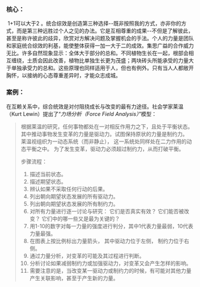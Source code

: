 ### 核心：

​		1+1可以大于2 。统合综效是创造第三种选择--既非按照我的方式，亦非你的方式，而是第三种远胜过个人之见的办法。它是互相尊重的成果--不但是了解彼此，甚至是称许彼此的歧异，欣赏对方解决问题及掌握机会的手法。个人的力量是团队和家庭统合综效的利基，能使整体获得一加一大于二的成效。集思广益的合作威力无比。许多自然现象显示：全体大于部分的总和。不同植物生长在一起，根部会相互缠绕，土质会因此改善，植物比单独生长更为茂盛；两块砖头所能承受的力量大于单独承受力的总和。这些原理也同样适用于人，但也有例外。只有当人人都敞开胸怀，以接纳的心态尊重差异时，才能众志成城。



### 案例：

在互赖关系中，综合统效是对付阻挠成长与改变的最有力途径。社会学家莱温（Kurt Lewin）提出了“*力场分析（Force Field Analysis）*”模型：

> 根据莱温的研究，任何事物都处在一对相反作用力之下，且处于平衡状态。 其中推动事物发生变革的力量是驱动力。试图保持原状的力量是制约力。
> 莱温视组织为一动态系统（而非静止）， 这一系统处同样处在二力作用的动态平衡之中。 为了发生变革，驱动力必须超过制约力，从而打破平衡。
>
> 步骤流程：
>
> 1. 描述当前状态。
> 2. 描述期望状态。
> 3. 辨认如果不采取任何行动的后果。
> 4. 列出朝向期望状态发展的所有驱动力。
> 5. 列出朝向期望状态发展的所有制约力。
> 6. 对所有力量进行逐一讨论与研究： 它们是否真实有效？ 它们能否被改变？ 它们中的哪一些又是最为关键的？
> 7. 用1-10的数字对每一力量的强度进行判分，其中1代表力量最弱，10代表力量最强。
> 8. 在图表上按比例标出力量箭头， 其中驱动力位于左侧， 制约力位于右侧。
> 9. 通过力量分析，对变革的可能及其过程进行判断。
> 10. 分析讨论如果减弱制约力或加强驱动力，对变革又会产生怎样的影响。
> 11. 需要注意的是，当改变某一驱动力或制约力的时候，有可能对其他力量产生关联影响，甚至于产生新的力量。